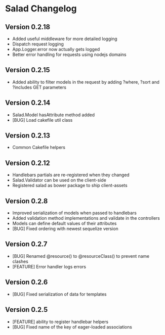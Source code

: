 # Salad Changelog

## Version 0.2.18
* Added useful middleware for more detailed logging
* Dispatch request logging
* App.Logger.error now actually gets logged
* Better error handling for requests using nodejs domains

## Version 0.2.15
* Added ability to filter models in the request by adding ?where, ?sort
  and ?includes GET parameters

## Version 0.2.14
* Salad.Model hasAttribute method added
* [BUG] Load cakefile util class

## Version 0.2.13
* Common Cakefile helpers

## Version 0.2.12
* Handlebars partials are re-registered when they changed
* Salad.Validator can be used on the client-side
* Registered salad as bower package to ship client-assets

## Version 0.2.8
* Improved serialization of models when passed to handlebars
* Added validation method implementations and validate in the controllers
* Models can define default values of their attributes
* [BUG] Fixed ordering with newest sequelize version

## Version 0.2.7
* [BUG] Renamed @resource() to @resourceClass() to prevent name clashes
* [FEATURE] Error handler logs errors

## Version 0.2.6
* [BUG] Fixed serialization of data for templates

## Version 0.2.5
* [FEATURE] ability to register handlebar helpers
* [BUG] Fixed name of the key of eager-loaded associations
